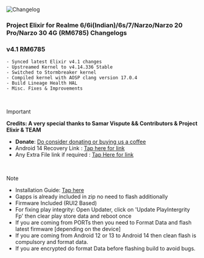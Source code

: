 ![Changelog](https://i.imgur.com/MsgqFFz.png)

### Project Elixir for Realme 6/6i(Indian)/6s/7/Narzo/Narzo 20 Pro/Narzo 30 4G (RM6785) Changelogs

### v4.1 RM6785
```
- Synced latest Elixir v4.1 changes
- Upstreamed Kernel to v4.14.336 Stable
- Switched to Stormbreaker kernel
- Compiled kernel with AOSP clang version 17.0.4
- Build Lineage Health HAL
- Misc. Fixes & Improvements
```

<br>

> [!Important]
> **Credits: A very special thanks to Samar Vispute && Contributors & Project Elixir & TEAM**
> * **Donate**: [Do consider donating or buying us a coffee](https://projectelixiros.com/donate)
> * Android 14 Recovery Link : [Tap here for link](https://projectelixiros.com/download)
> * Any Extra File link if required : [Tap Here for link](https://sourceforge.net/projects/project-elixir/files/fourteen)

<br>

> [!Note]
> * Installation Guide: [Tap here](https://github.com/ProjectElixir-Devices/Wiki/)
> * Gapps is already included in zip no need to flash additionally
> * Firmware Included (RUI2 Based)
> * For fixing play integrity: Open Updater, click on 'Update PlayIntergrity Fp' then clear play store data and reboot once
> * If you are coming from PORTs then you need to Format Data and flash latest firmware [depending on the device]
> * If you are coming from Android 12 or 13 to Android 14 then clean flash is compulsory and format data.
> * If you are encrypted do format Data before flashing build to avoid bugs.
